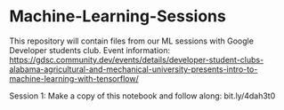 # Machine-Learning-Sessions
This repository will contain files from our ML sessions with Google Developer students club. Event information: https://gdsc.community.dev/events/details/developer-student-clubs-alabama-agricultural-and-mechanical-university-presents-intro-to-machine-learning-with-tensorflow/

Session 1:
Make a copy of this notebook and follow along: bit.ly/4dah3t0
